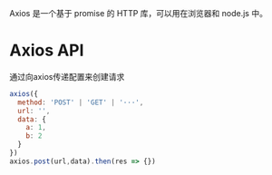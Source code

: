 Axios 是一个基于 promise 的 HTTP 库，可以用在浏览器和 node.js 中。

# Axios API
通过向axios传递配置来创建请求
```js
axios({
  method: 'POST' | 'GET' | '···',
  url: '',
  data: {
    a: 1,
    b: 2
  }
})
axios.post(url,data).then(res => {})
```